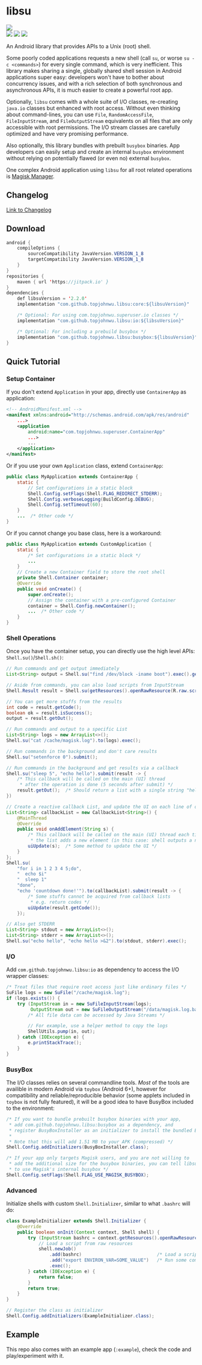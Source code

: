 # libsu

[![](https://jitpack.io/v/topjohnwu/libsu.svg)](https://jitpack.io/#topjohnwu/libsu) \
[![](https://img.shields.io/badge/Javadoc-core-blue.svg)](https://jitpack.io/com/github/topjohnwu/libsu/io/latest/javadoc/)
[![](https://img.shields.io/badge/Javadoc-io-blue.svg)](https://jitpack.io/com/github/topjohnwu/libsu/io/latest/javadoc/)
[![](https://img.shields.io/badge/Javadoc-busybox-blue.svg)](https://jitpack.io/com/github/topjohnwu/libsu/io/latest/javadoc/)

An Android library that provides APIs to a Unix (root) shell.

Some poorly coded applications requests a new shell (call `su`, or worse `su -c <commands>`) for every single command, which is very inefficient. This library makes sharing a single, globally shared shell session in Android applications super easy: developers won't have to bother about concurrency issues, and with a rich selection of both synchronous and asynchronous APIs, it is much easier to create a powerful root app.

Optionally, `libsu` comes with a whole suite of I/O classes, re-creating `java.io` classes but enhanced with root access. Without even thinking about command-lines, you can use `File`, `RandomAccessFile`, `FileInputStream`, and `FileOutputStream` equivalents on all files that are only accessible with root permissions. The I/O stream classes are carefully optimized and have very promising performance.

Also optionally, this library bundles with prebuilt `busybox` binaries. App developers can easily setup and create an internal `busybox` environment without relying on potentially flawed (or even no) external `busybox`.

One complex Android application using `libsu` for all root related operations is [Magisk Manager](https://github.com/topjohnwu/Magisk/tree/master/app).

## Changelog

[Link to Changelog](./CHANGELOG.md)

## Download
```java
android {
    compileOptions {
        sourceCompatibility JavaVersion.VERSION_1_8
        targetCompatibility JavaVersion.VERSION_1_8
    }
}
repositories {
    maven { url 'https://jitpack.io' }
}
dependencies {
    def libsuVersion = '2.2.0'
    implementation "com.github.topjohnwu.libsu:core:${libsuVersion}"

    /* Optional: For using com.topjohnwu.superuser.io classes */
    implementation "com.github.topjohnwu.libsu:io:${libsuVersion}"

    /* Optional: For including a prebuild busybox */
    implementation "com.github.topjohnwu.libsu:busybox:${libsuVersion}"
}
```

## Quick Tutorial

### Setup Container
If you don't extend `Application` in your app, directly use `ContainerApp` as application:
```xml
<!-- AndroidManifest.xml -->
<manifest xmlns:android="http://schemas.android.com/apk/res/android"
    ...>
    <application
        android:name="com.topjohnwu.superuser.ContainerApp"
        ...>
        ...
    </application>
</manifest>
```

Or if you use your own `Application` class, extend `ContainerApp`:
```java
public class MyApplication extends ContainerApp {
    static {
        // Set configurations in a static block
        Shell.Config.setFlags(Shell.FLAG_REDIRECT_STDERR);
        Shell.Config.verboseLogging(BuildConfig.DEBUG);
        Shell.Config.setTimeout(60);
    }
    ...  /* Other code */
}
```

Or if you cannot change you base class, here is a workaround:
```java
public class MyApplication extends CustomApplication {
    static {
        /* Set configurations in a static block */
        ...
    }
    // Create a new Container field to store the root shell
    private Shell.Container container;
    @Override
    public void onCreate() {
        super.onCreate();
        // Assign the container with a pre-configured Container
        container = Shell.Config.newContainer();
        ...  /* Other code */
    }
}
```

### Shell Operations
Once you have the container setup, you can directly use the high level APIs: `Shell.su()`/`Shell.sh()`:

```java
// Run commands and get output immediately
List<String> output = Shell.su("find /dev/block -iname boot").exec().getOut();

// Aside from commands, you can also load scripts from InputStream
Shell.Result result = Shell.su(getResources().openRawResource(R.raw.script)).exec();

// You can get more stuffs from the results
int code = result.getCode();
boolean ok = result.isSuccess();
output = result.getOut();

// Run commands and output to a specific List
List<String> logs = new ArrayList<>();
Shell.su("cat /cache/magisk.log").to(logs).exec();

// Run commands in the background and don't care results
Shell.su("setenforce 0").submit();

// Run commands in the background and get results via a callback
Shell.su("sleep 5", "echo hello").submit(result -> {
    /* This callback will be called on the main (UI) thread
     * after the operation is done (5 seconds after submit) */
    result.getOut();  /* Should return a list with a single string "hello" */
})

// Create a reactive callback List, and update the UI on each line of output
List<String> callbackList = new CallbackList<String>() {
    @MainThread
    @Override
    public void onAddElement(String s) {
        /* This callback will be called on the main (UI) thread each time
         * the list adds a new element (in this case: shell outputs a new line)*/
        uiUpdate(s);  /* Some method to update the UI */
    }
};
Shell.su(
    "for i in 1 2 3 4 5;do",
    "  echo $i"
    "  sleep 1"
    "done",
    "echo 'countdown done!'").to(callbackList).submit(result -> {
        /* Some stuffs cannot be acquired from callback lists
         * e.g. return codes */
        uiUpdate(result.getCode());
    });

// Also get STDERR
List<String> stdout = new ArrayList<>();
List<String> stderr = new ArrayList<>();
Shell.su("echo hello", "echo hello >&2").to(stdout, stderr).exec();
```

### I/O
Add `com.github.topjohnwu.libsu:io` as dependency to access the I/O wrapper classes:

```java
/* Treat files that require root access just like ordinary files */
SuFile logs = new SuFile("/cache/magisk.log");
if (logs.exists()) {
    try (InputStream in = new SuFileInputStream(logs);
         OutputStream out = new SuFileOutputStream("/data/magisk.log.bak")) {
        /* All file data can be accessed by Java Streams */

        // For example, use a helper method to copy the logs
        ShellUtils.pump(in, out);
    } catch (IOException e) {
        e.printStackTrace();
    }
}
```

### BusyBox
The I/O classes relies on several commandline tools. *Most* of the tools are availible in modern Android via `toybox` (Android 6+), however for compatibility and reliable/reproducible behavior (some applets included in `toybox` is not fully featured), it will be a good idea to have BusyBox included to the environment:

```java
/* If you want to bundle prebuilt busybox binaries with your app,
 * add com.github.topjohnwu.libsu:busybox as a dependency, and
 * register BusyBoxInstaller as an initializer to install the bundled BusyBox.
 *
 * Note that this will add 1.51 MB to your APK (compressed) */
Shell.Config.addInitializers(BusyBoxInstaller.class);

/* If your app only targets Magisk users, and you are not willing to
 * add the additional size for the busybox binaries, you can tell libsu
 * to use Magisk's internal busybox */
Shell.Config.setFlags(Shell.FLAG_USE_MAGISK_BUSYBOX);
```

### Advanced
Initialize shells with custom `Shell.Initializer`, similar to what `.bashrc` will do:

```java
class ExampleInitializer extends Shell.Initializer {
    @Override
    public boolean onInit(Context context, Shell shell) {
        try (InputStream bashrc = context.getResources().openRawResource(R.raw.bashrc)) {
            // Load a script from raw resources
            shell.newJob()
                .add(bashrc)                            /* Load a script from raw resources */
                .add("export ENVIRON_VAR=SOME_VALUE")   /* Run some commands */
                .exec();
        } catch (IOException e) {
            return false;
        }
        return true;
    }
}

// Register the class as initializer
Shell.Config.addInitializers(ExampleInitializer.class);
```

## Example

This repo also comes with an example app (`:example`), check the code and play/experiment with it.
